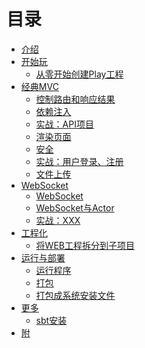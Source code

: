 # 目录

* [介绍](README.md)
* [开始玩](playing/README.md)
  * [从零开始创建Play工程](playing/install.md)
* [经典MVC](mvc/README.md)
  * [控制路由和响应结果](mvc/route-result.md)
  * [依赖注入](mvc/di.md)
  * [实战：API项目](mvc/api-project.md)
  * [渲染页面](mvc/page.md)
  * [安全](mvc/auth.md)
  * [实战：用户登录、注册](mvc/sign.md)
  * [文件上传](mvc/fileupload.md)
  <!--* [流处理](stream/README.md)-->
  <!--* [Chunk](stream/chunk.md)-->
  <!--* [Comet](stream/comet.md)-->
  <!--* [EventStream](stream/event-stream.md)-->
* [WebSocket](websocket/README.md)
  * [WebSocket](websocket/websocket.md)
  * [WebSocket与Actor](websocket/actor.md)
  * [实战：XXX](websocket/action.md)
* [工程化](engineering/README.md)
  * [将WEB工程拆分到子项目](engineering/subproject.md)
* [运行与部署](run/README.md)
  * [运行程序](run/run.md)
  * [打包](run/package.md)
  * [打包成系统安装文件](run/system-package.md)
* [更多](more/README.md)
  * [sbt安装](more/sbt-install.md)
* [附](appendix.md)
